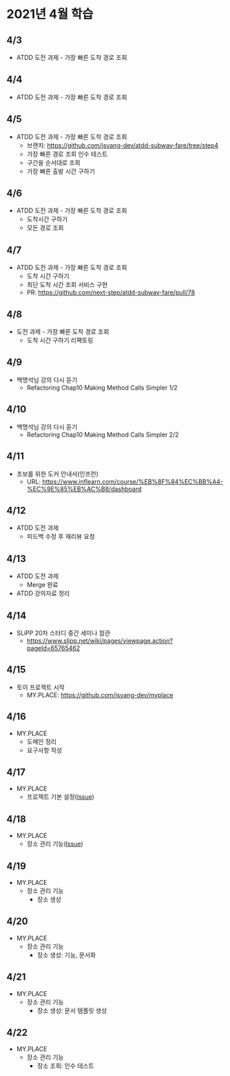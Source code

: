 # 2021년 4월 학습

## 4/3

- ATDD 도전 과제 - 가장 빠른 도착 경로 조회

## 4/4

- ATDD 도전 과제 - 가장 빠른 도착 경로 조회

## 4/5

- ATDD 도전 과제 - 가장 빠른 도착 경로 조회
  - 브랜치: <https://github.com/jsyang-dev/atdd-subway-fare/tree/step4>
  - 가장 빠른 경로 조회 인수 테스트
  - 구간을 순서대로 조회
  - 가장 빠른 출발 시간 구하기
  
## 4/6

- ATDD 도전 과제 - 가장 빠른 도착 경로 조회
  - 도착시간 구하기
  - 모든 경로 조회

## 4/7

- ATDD 도전 과제 - 가장 빠른 도착 경로 조회
  - 도착 시간 구하기
  - 최단 도착 시간 조회 서비스 구현
  - PR: <https://github.com/next-step/atdd-subway-fare/pull/78>

## 4/8

- 도전 과제 - 가장 빠른 도착 경로 조회
  - 도착 시간 구하기 리팩토링

## 4/9

- 백명석님 강의 다시 듣기
  - Refactoring Chap10 Making Method Calls Simpler 1/2

## 4/10

- 백명석님 강의 다시 듣기
  - Refactoring Chap10 Making Method Calls Simpler 2/2

## 4/11

- 초보를 위한 도커 안내서(인프런)
  - URL: <https://www.inflearn.com/course/%EB%8F%84%EC%BB%A4-%EC%9E%85%EB%AC%B8/dashboard>

## 4/12

- ATDD 도전 과제
  - 피드백 수정 후 재리뷰 요청

## 4/13

- ATDD 도전 과제
  - Merge 완료
- ATDD 강의자료 정리

## 4/14

- SLiPP 20차 스터디 중간 세미나 참관
  - <https://www.slipp.net/wiki/pages/viewpage.action?pageId=65765462>

## 4/15

- 토이 프로젝트 시작
  - MY.PLACE: <https://github.com/jsyang-dev/myplace>

## 4/16

- MY.PLACE
  - 도메인 정리
  - 요구사항 작성

## 4/17

- MY.PLACE
  - 프로젝트 기본 설정([Issue](https://github.com/jsyang-dev/myplace/issues/1))

## 4/18

- MY.PLACE
  - 장소 관리 기능([Issue](https://github.com/jsyang-dev/myplace/issues/4))

## 4/19

- MY.PLACE
  - 장소 관리 기능
    - 장소 생성

## 4/20

- MY.PLACE
  - 장소 관리 기능
    - 장소 생성: 기능, 문서화

## 4/21

- MY.PLACE
  - 장소 관리 기능
    - 장소 생성: 문서 템플릿 생성

## 4/22

- MY.PLACE
  - 장소 관리 기능
    - 장소 조회: 인수 테스트
